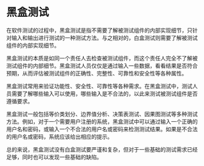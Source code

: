 # 黑盒测试
在软件测试的过程中，黑盒测试是指不需要了解被测试组件的内部实现细节，只针对输入和输出进行测试的一种测试方法。与之相对的，白盒测试则需要了解被测试组件的内部实现细节。

黑盒测试的本质是如同一个责任人去检查被测试组件，而这个责任人完全不了解被测试组件的内部细节。黑盒测试人员仅仅是通过输入一些数据，看看结果是否符合预期，从而评估被测试组件的正确性、完整性、可靠性和安全性等各种属性。

黑盒测试常用来验证功能性、安全性、可靠性等各种需求。在黑盒测试中，测试人员需要了解哪些输入可以使用，哪些输入是不合法的，以此来测试被测试组件是否遵循要求。

黑盒测试一般包括等价类划分、边界值分析、决策表测试、因果图测试等多种测试方法。例如，对于一个需要用户注册的系统，黑盒测试中可以通过输入一个正确的用户名和密码，或输入一个不合法的用户名或密码来检测测试结果。如果是不合法的用户名或密码，系统应该给出相应的提示。

总的来说，黑盒测试没有白盒测试要严谨和复杂，但对于一些基础的测试需求已经足够，同时也可以发现一些基础的缺陷。